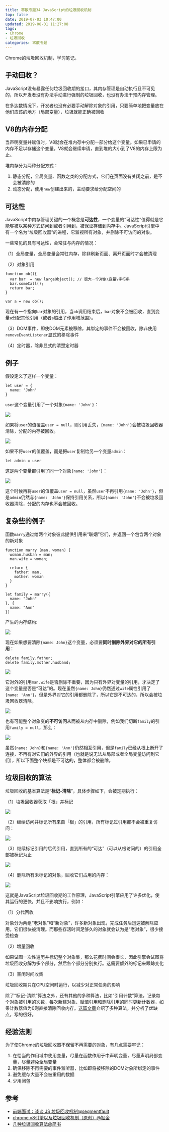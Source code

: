 ```yaml
---
title: 零散专题34 JavaScript的垃圾回收机制
top: false
date: 2019-07-03 10:47:00
updated: 2019-08-01 11:27:08
tags: 
- Chrome
- 垃圾回收
categories: 零散专题
---
```


Chrome的垃圾回收机制，学习笔记。

<!-- more -->

## 手动回收？

JavaScript没有暴露任何垃圾回收期的接口，其内存管理是自动执行且不可见的，所以开发者没有办法手动进行强制的垃圾回收，也没有办法干预内存管理。

在多达数情况下，开发者也没有必要手动解除对象的引用，只要简单地把变量放在他们应该的地方（局部变量），垃圾就能正确被回收

## V8的内存分配

当声明变量并赋值时，V8就会在堆内存中分配一部分给这个变量。如果已申请的内存不足以存储这个变量，V8就会继续申请，直到堆的大小到了V8的内存上限为止。

堆内存分为两种分配方式：

1. 静态分配，全局变量、函数之类的分配方式，它们在页面没有关闭之前，是不会被清除的
2. 动态分配，使用`new`创建出来的，主动要求给分配空间的

## 可达性

JavaScript中内存管理关键的一个概念是**可达性**，一个变量的“可达性”值得就是它能够被以某种方式访问到或者引用到，被保证存储到内存中。JavaScript引擎中有一个名为“垃圾回收器”的进程，它监视所有对象，并删除不可访问的对象。

一些常见的具有可达性，会常驻与内存的情况：

（1）全局变量，全局变量会常驻内存，除非刷新页面、离开页面时才会被清理

（2）对象引用

```JS
function ob(){
  var bar  = new largeObject(); // 很大一个对象\变量\字符串
  bar.someCall();
  return bar;
}

var a = new ob();
```
现在有一个指向`bar`对象的引用，当`ob`调用结束后，`bar`对象不会被回收，直到变量`a`分配其他引用（或者`a`超出了作用域范围）。

（3）DOM事件，即使DOM元素被移除，其绑定的事件不会被回收，除非使用`removeEventListener`显式的移除事件

（4）定时器，除非显式的清楚定时器

## 例子

假设定义了这样一个变量：

```JS
let user = {
  name: 'John'
}
```

`user`这个变量引用了一个对象`{name: 'John'}`：

![](http://image.oldzhou.cn/Fg0ZsxO9cRo3N0xPB_lR-Z_FME69)

如果将`user`的值覆盖`user = null`，则引用丢失，`{name: 'John'}`会被垃圾回收器清除，分配的内存被回收。

![](http://image.oldzhou.cn/FoT-updtMe1dMVa0MVUCcynn28kO)

如果不将`user`的值覆盖，而是把`user`复制给另一个变量`admin`：

```JS
let admin = user
```

这是两个变量都引用了同一个对象`{name: 'John'}`：

![](http://image.oldzhou.cn/FrpeEj6n8KADkN1ZcxblGYQBu0Q_)

这个时候再将`user`的值覆盖`user = null`，虽然`user`不再引用`{name: 'John'}`，但是`admin`仍然与`{name: 'John'}`保持引用关系，所以`{name: 'John'}`不会被垃圾回收器清除，分配的内存也不会被回收。

## 复杂些的例子

函数`marry`通过给两个对象彼此提供引用来“联姻”它们，并返回一个包含两个对象的新对象

```JS
function marry (man, woman) {
  woman.husban = man;
  man.wife = woman;

  return {
    father: man,
    mother: woman
  }
}

let family = marry({
  name: "John"
}, {
  name: "Ann"
})
```

产生的内存结构:

![](http://image.oldzhou.cn/FjucC_kJRTq0mNA62CSB_sEz3haP)

现在如果想要清除`{name: John}`这个变量，必须要**同时删除外界对它的所有引用**：

```JS
delete family.father;
delete family.mother.husband;
```

![](http://image.oldzhou.cn/FqHC1eNh4qu41wAPOYs83NPupkYD)


它对外的引用`man.wife`是否删除不重要，因为只有外界对变量的引用，才决定了这个变量是否是“可达”的。现在虽然`{name: John}`仍然通过`wife`属性引用了`{name: 'Ann'}`，但是外界对它的引用都删除了，所以它是不可达的，所以会被垃圾回收器清除。

![](http://image.oldzhou.cn/FqHC1eNh4qu41wAPOYs83NPupkYD)

也有可能整个对象变的**不可访问**从而被从内存中删除，例如我们切断`family`的引用`family = null`，那么：

![](http://image.oldzhou.cn/Fke64r2hmdweWxit7WNwWViER5GA)

虽然`{name: John}`和`{name: 'Ann'}`仍然相互引用，但是`family`已经从根上断开了连接，不再有对它们的外界的引用（也就是说无法从局部或者全局变量访问到它们），所以下面整个块都是不可达的，整体都会被删除。

## 垃圾回收的算法

垃圾回收的基本算法是“**标记-清除**”，具体步骤如下，会被定期执行：

（1）垃圾回收器获取「根」并标记

![](http://image.oldzhou.cn/FrsIkjttxzhTT7okBmvy6UclWszp)

（2）继续访问并标记所有来自「根」的引用，所有标记过引用都不会被重复访问：

![](http://image.oldzhou.cn/FiYEOnhIOeAfMPG7lkH-Sn3c44P0)

（3）继续标记引用的后代引用，直到所有的“可达”（可以从根访问的）的引用全部被标记为止

![](http://image.oldzhou.cn/FiYEOnhIOeAfMPG7lkH-Sn3c44P0)

（4）删除所有未标记的对象，回收它们占用的内存：

![](http://image.oldzhou.cn/FqXP6v-Pfzy6DptZm5q6LrYcCrVm)

这就是JavaScript垃圾回收期的工作原理，JavaScript引擎应用了许多优化，使其运行的更快，并且不影响执行，例如：

（1）分代回收

对象分为两组“老对象”和“新对象”，许多新对象出现，完成任务后迅速被解除应用，它们很快被清理。而那些存活时间足够久的对象就会认为是“老对象”，很少接受检查

（2）增量回收

如果试图一次性遍历并标记整个对象集，那么花费时间会很长，因此引擎会试图将垃圾回收分解为多个部分，然后各个部分分别执行。这需要额外的标记来跟踪变化

（3）空闲时间收集

垃圾回收期只在CPU空闲时运行，以减少对正常任务的影响


除了“标记-清除”算法之外，还有其他的多种算法，比如“引用计数”算法，记录每个对象被引用的次数，每次新建对象、赋值引用和删除引用的同时更新计数器，如果计数器值为0则直接清除回收内存。[这篇文章](https://www.jianshu.com/p/a8a04fd00c3c)介绍了多种算法，并分析了优缺点，写的很好。


## 经验法则

为了使Chrome的垃圾回收器不保留不再需要的对象，有几点需要牢记：

1. 在恰当的作用域中使用变量，尽量在函数作用于中声明变量，尽量声明局部变量，尽量避免全局变量
2. 确保移除不再需要的事件监听器，比如即将被移除的DOM对象所绑定的事件
3. 避免缓存大量不会被重用的数据
4. 少用闭包


## 参考

- [前端面试：谈谈 JS 垃圾回收机制@segmentfault](https://segmentfault.com/a/1190000018605776)
- [chrome v8引擎以及垃圾回收机制（原创）@掘金](https://juejin.im/post/5abb637f5188255c620f23ac)
- [几种垃圾回收算法@简书](https://www.jianshu.com/p/a8a04fd00c3c)
